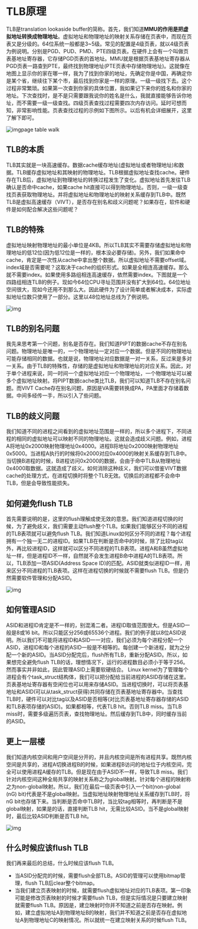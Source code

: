 # TLB原理

TLB是translation lookaside buffer的简称。首先，我们知道**MMU的作用是把虚拟地址转换成物理地址**。虚拟地址和物理地址的映射关系存储在页表中，而现在页表又是分级的。64位系统一般都是3~5级。常见的配置是4级页表，就以4级页表为例说明。分别是PGD、PUD、PMD、PTE四级页表。在硬件上会有一个叫做页表基地址寄存器，它存储PGD页表的首地址。MMU就是根据页表基地址寄存器从PGD页表一路查到PTE，最终找到物理地址(PTE页表中存储物理地址)。这就像在地图上显示你的家在哪一样，我为了找到你家的地址，先确定你是中国，再确定你是某个省，继续往下某个市，最后找到你家是一样的原理。一级一级找下去。这个过程非常繁琐。如果第一次查到你家的具体位置，我如果记下来你的姓名和你家的地址。下次查找时，是不是只需要跟我说你的姓名是什么，我就直接能够告诉你地址，而不需要一级一级查找。四级页表查找过程需要四次内存访问。延时可想而知，非常影响性能。页表查找过程的示例如下图所示。以后有机会详细展开，这里了解下即可。

![img](https://pic4.zhimg.com/80/v2-70f03a91b02fe51cced8cb57fa30d84b_720w.jpg)page table walk

## TLB的本质

TLB其实就是一块高速缓存。数据cache缓存地址(虚拟地址或者物理地址)和数据。TLB缓存虚拟地址和其映射的物理地址。TLB根据虚拟地址查找cache。硬件存在TLB后，虚拟地址到物理地址的转换过程发生了变化。虚拟地址首先发往TLB确认是否命中cache，如果cache hit直接可以得到物理地址。否则，一级一级查找页表获取物理地址。并将虚拟地址和物理地址的映射关系缓存到TLB中。既然TLB是虚拟高速缓存（VIVT），是否存在别名和歧义问题呢？如果存在，软件和硬件是如何配合解决这些问题呢？

## TLB的特殊

虚拟地址映射物理地址的最小单位是4KB。所以TLB其实不需要存储虚拟地址和物理地址的低12位(因为低12位是一样的，根本没必要存储)。另外，我们如果命中cache，肯定是一次性从cache中拿出整个数据。所以虚拟地址不需要offset域。index域是否需要呢？这取决于cache的组织形式。如果是全相连高速缓存。那么就不需要index。如果使用多路组相连高速缓存，依然需要index。下图就是一个四路组相连TLB的例子。现如今64位CPU寻址范围并没有扩大到64位。64位地址空间很大，现如今还用不到那么大。因此硬件为了设计简单或者解决成本，实际虚拟地址位数只使用了一部分。这里以48位地址总线为了例说明。

![img](https://pic2.zhimg.com/80/v2-e075e5bebbf84c4ec15789d1fb1f7f55_720w.jpg)

## TLB的别名问题

我先来思考第一个问题，别名是否存在。我们知道PIPT的数据cache不存在别名问题。物理地址是唯一的，一个物理地址一定对应一个数据。但是不同的物理地址可能存储相同的数据。也就是说，物理地址对应数据是一对一关系，反过来是多对一关系。由于TLB的特殊性，存储的是虚拟地址和物理地址的对应关系。因此，对于单个进程来说，同一时间一个虚拟地址对应一个物理地址，一个物理地址可以被多个虚拟地址映射。将PIPT数据cache类比TLB，我们可以知道TLB不存在别名问题。而VIVT Cache存在别名问题，原因是VA需要转换成PA，PA里面才存储着数据。中间多经传一手，所以引入了些问题。

## TLB的歧义问题

我们知道不同的进程之间看到的虚拟地址范围是一样的，所以多个进程下，不同进程的相同的虚拟地址可以映射不同的物理地址。这就会造成歧义问题。例如，进程A将地址0x2000映射物理地址0x4000。进程B将地址0x2000映射物理地址0x5000。当进程A执行的时候将0x2000对应0x4000的映射关系缓存到TLB中。当切换B进程的时候，B进程访问0x2000的数据，会由于命中TLB从物理地址0x4000取数据。这就造成了歧义。如何消除这种歧义，我们可以借鉴VIVT数据cache的处理方式，在进程切换时将整个TLB无效。切换后的进程都不会命中TLB，但是会导致性能损失。

## 如何避免flush TLB

首先需要说明的是，这里的flush理解成使无效的意思。我们知道进程切换的时候，为了避免歧义，我们需要主动flush整个TLB。如果我们能够区分不同的进程的TLB表项就可以避免flush TLB。我们知道Linux如何区分不同的进程？每个进程拥有一个独一无二的进程ID。如果TLB在判断是否命中的时候，除了比较tag以外，再比较进程ID，这样就可以区分不同进程的TLB表项。进程A和B虽然虚拟地址一样，但是进程ID不一样，自然就不会发生进程B命中进程A的TLB表项。所以，TLB添加一项ASID(Address Space ID)的匹配。ASID就类似进程ID一样，用来区分不同进程的TLB表项。这样在进程切换的时候就不需要flush TLB。但是仍然需要软件管理和分配ASID。

![img](https://pic1.zhimg.com/80/v2-e81854dc225b82eb1eea21d6874e3e90_720w.jpg)

## 如何管理ASID

ASID和进程ID肯定是不一样的，别混淆二者。进程ID取值范围很大。但是ASID一般是8或16 bit。所以只能区分256或65536个进程。我们的例子就以8位ASID说明。所以我们不可能将进程ID和ASID一一对应，我们必须为每个进程分配一个ASID，进程ID和每个进程的ASID一般是不相等的。每创建一个新进程，就为之分配一个新的ASID。当ASID分配完后，flush所有TLB，重新分配ASID。所以，如果想完全避免flush TLB的话，理想情况下，运行的进程数目必须小于等于256。然而事实并非如此，因此管理ASID上需要软硬结合。 Linux kernel为了管理每个进程会有个task_struct结构体，我们可以把分配给当前进程的ASID存储在这里。页表基地址寄存器有空闲位也可以用来存储ASID。当进程切换时，可以将页表基地址和ASID(可以从task_struct获得)共同存储在页表基地址寄存器中。当查找TLB时，硬件可以对比tag以及ASID是否相等(对比页表基地址寄存器存储的ASID和TLB表项存储的ASID)。如果都相等，代表TLB hit。否则TLB miss。当TLB miss时，需要多级遍历页表，查找物理地址。然后缓存到TLB中，同时缓存当前的ASID。

## 更上一层楼

我们知道内核空间和用户空间是分开的，并且内核空间是所有进程共享。既然内核空间是共享的，进程A切换进程B的时候，如果进程B访问的地址位于内核空间，完全可以使用进程A缓存的TLB。但是现在由于ASID不一样，导致TLB miss。我们针对内核空间这种全局共享的映射关系称之为global映射。针对每个进程的映射称之为non-global映射。所以，我们在最后一级页表中引入一个bit(non-global (nG) bit)代表是不是global映射。当虚拟地址映射物理地址关系缓存到TLB时，将nG bit也存储下来。当判断是否命中TLB时，当比较tag相等时，再判断是不是global映射，如果是的话，直接判断TLB hit，无需比较ASID。当不是global映射时，最后比较ASID判断是否TLB hit。

![img](https://pic2.zhimg.com/80/v2-80141749c349c85b28ee001e2d3f88c5_720w.jpg)

## 什么时候应该flush TLB

我们再来最后的总结，什么时候应该flush TLB。

- 当ASID分配完的时候，需要flush全部TLB。ASID的管理可以使用bitmap管理，flush TLB后clear整个bitmap。
- 当我们建立页表映射的时候，就需要flush虚拟地址对应的TLB表项。第一印象可能是修改页表映射的时候才需要flush TLB，但是实际情况是只要建立映射就需要flush TLB。原因是，建立映射时你并不知道之前是否存在映射。例如，建立虚拟地址A到物理地址B的映射，我们并不知道之前是否存在虚拟地址A到物理地址C的映射情况。所以就统一在建立映射关系的时候flush TLB。

